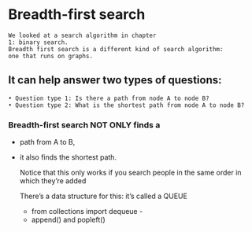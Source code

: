 # Breadth-first search
    We looked at a search algorithm in chapter 
    1: binary search. 
    Breadth first search is a different kind of search algorithm: 
    one that runs on graphs. 

## It can help answer two types of questions:
    
    • Question type 1: Is there a path from node A to node B?
    • Question type 2: What is the shortest path from node A to node B?

### Breadth-first search NOT ONLY finds a 
    
* path from A to B, 
* it also finds the shortest path.


    Notice that this only works if you search people in the same order in 
    which they’re added

    There’s a data 
    structure for this: it’s called a QUEUE
    
     - from collections import dequeue - 
     - append() and popleft()